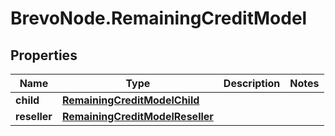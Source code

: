 # BrevoNode.RemainingCreditModel

## Properties
Name | Type | Description | Notes
------------ | ------------- | ------------- | -------------
**child** | [**RemainingCreditModelChild**](RemainingCreditModelChild.md) |  | 
**reseller** | [**RemainingCreditModelReseller**](RemainingCreditModelReseller.md) |  | 


